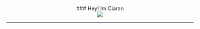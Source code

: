<p align="center">
  ### Hey! Im Ciaran
  <br>
  
  <img src="https://img.shields.io/badge/Discord-7289DA?style=for-the-badge&logo=discord&logoColor=white" />
</p>


---
